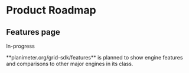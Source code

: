 <h1 class="mb-5">
Product Roadmap
</h1>

## Features page
<span class="badge badge-warning">In-progress</span>

<p class="mb-5">
  **planimeter.org/grid-sdk/features** is planned to show engine features and
  comparisons to other major engines in its class.
</p>
